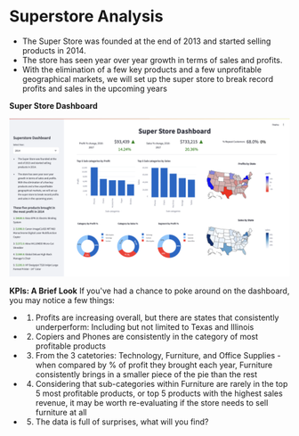 # Superstore Analysis

- The Super Store was founded at the end of 2013 and started selling products in 2014. 
- The store has seen year over year growth in terms of sales and profits. 
- With the elimination of a few key products and a few unprofitable geographical markets, we will set up the super store to break record profits and sales in the upcoming years

**Super Store Dashboard**

![Super Store Dashboard](data/superstore.png) 

**KPIs: A Brief Look**
If you've had a chance to poke around on the dashboard, you may notice a few things:
- 1. Profits are increasing overall, but there are states that consistently underperform: Including but not limited to Texas and Illinois
- 2. Copiers and Phones are consistently in the category of most profitable products
- 3. From the 3 catetories: Technology, Furniture, and Office Supplies - when compared by % of profit they brought each year, Furniture consistently brings in a smaller piece of the pie than the rest
- 4. Considering that sub-categories within Furniture are rarely in the top 5 most profitable products, or top 5 products with the highest sales revenue, it may be worth re-evaluating if the store needs to sell furniture at all  
- 5. The data is full of surprises, what will you find?